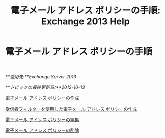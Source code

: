 ﻿---
title: '電子メール アドレス ポリシーの手順: Exchange 2013 Help'
TOCTitle: 電子メール アドレス ポリシーの手順
ms:assetid: 7b49b51d-265e-4857-a283-4368e858f8a5
ms:mtpsurl: https://technet.microsoft.com/ja-jp/library/Aa998940(v=EXCHG.150)
ms:contentKeyID: 49896331
ms.date: 04/24/2018
mtps_version: v=EXCHG.150
ms.translationtype: HT
---

# 電子メール アドレス ポリシーの手順

 

_**適用先:**Exchange Server 2013_

_**トピックの最終更新日:**2012-10-13_

[電子メール アドレス ポリシーの作成](create-an-email-address-policy-exchange-2013-help.md)

[受信者フィルターを使用した電子メール アドレス ポリシーの作成](create-an-email-address-policy-by-using-recipient-filters-exchange-2013-help.md)

[電子メール アドレス ポリシーの編集](edit-an-email-address-policy-exchange-2013-help.md)

[電子メール アドレス ポリシーの削除](remove-an-email-address-policy-exchange-2013-help.md)

